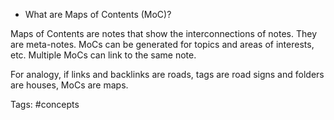 * What are Maps of Contents (MoC)?

Maps of Contents are notes that show the interconnections of notes. They are meta-notes. MoCs can be generated for topics and areas of interests, etc. Multiple MoCs can link to the same note.

For analogy, if links and backlinks are roads, tags are road signs and folders are houses, MoCs are maps.

Tags: #concepts